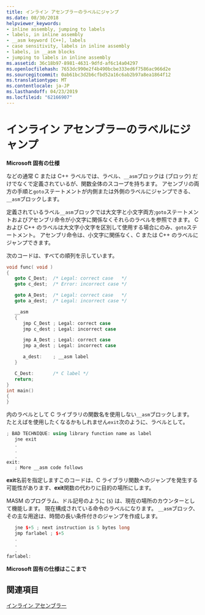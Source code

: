 ```yaml
---
title: インライン アセンブラーのラベルにジャンプ
ms.date: 08/30/2018
helpviewer_keywords:
- inline assembly, jumping to labels
- labels, in inline assembly
- __asm keyword [C++], labels
- case sensitivity, labels in inline assembly
- labels, in __asm blocks
- jumping to labels in inline assembly
ms.assetid: 36c18b97-8981-4631-9dfd-af6c14a04297
ms.openlocfilehash: 7653dc990e2f4b490bcbe333ed6f7586ac966d2e
ms.sourcegitcommit: 0ab61bc3d2b6cfbd52a16c6ab2b97a8ea1864f12
ms.translationtype: MT
ms.contentlocale: ja-JP
ms.lasthandoff: 04/23/2019
ms.locfileid: "62166907"
---
```

# <a name="jumping-to-labels-in-inline-assembly"></a>インライン アセンブラーのラベルにジャンプ

**Microsoft 固有の仕様**

などの通常 C または C++ ラベルでは、ラベル、`__asm`ブロックは (ブロック) だけでなくで定義されているが、関数全体のスコープを持ちます。 アセンブリの両方の手順と`goto`ステートメントが内側または外側のラベルにジャンプできる、`__asm`ブロックします。

定義されているラベル`__asm`ブロックでは大文字と小文字両方;`goto`ステートメントおよびアセンブリ命令が小文字に関係なくそれらのラベルを参照できます。 C および C++ のラベルは大文字小文字を区別して使用する場合にのみ、`goto`ステートメント。 アセンブリ命令は、小文字に関係なく、C または C++ のラベルにジャンプできます。

次のコードは、すべての順列を示しています。

```cpp
void func( void )
{
   goto C_Dest;  /* Legal: correct case   */
   goto c_dest;  /* Error: incorrect case */

   goto A_Dest;  /* Legal: correct case   */
   goto a_dest;  /* Legal: incorrect case */

   __asm
   {
      jmp C_Dest ; Legal: correct case
      jmp c_dest ; Legal: incorrect case

      jmp A_Dest ; Legal: correct case
      jmp a_dest ; Legal: incorrect case

      a_dest:    ; __asm label
   }

   C_Dest:       /* C label */
   return;
}
int main()
{
}
```

内のラベルとして C ライブラリの関数名を使用しない`__asm`ブロックします。 たとえばを使用したくなるかもしれません`exit`次のように、ラベルとして。

```cpp
; BAD TECHNIQUE: using library function name as label
   jne exit
   .
   .
   .
exit:
   ; More __asm code follows
```

**exit**名前を指定しますこのコードは、C ライブラリ関数へのジャンプを発生する可能性があります、**exit**関数の代わりに目的の場所にします。

MASM のプログラム、ドル記号のように (`$`) は、現在の場所のカウンターとして機能します。 現在構成されている命令のラベルになります。 `__asm`ブロック、その主な用途は、時間の長い条件付きのジャンプを作成します。

```cpp
   jne $+5 ; next instruction is 5 bytes long
   jmp farlabel ; $+5
   .
   .
   .
farlabel:
```

**Microsoft 固有の仕様はここまで**

## <a name="see-also"></a>関連項目

[インライン アセンブラー](../../assembler/inline/inline-assembler.md)<br/>